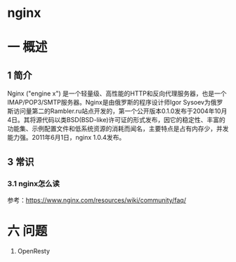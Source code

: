 # nginx

# 一 概述
## 1 简介
Nginx ("engine x") 是一个轻量级、高性能的HTTP和反向代理服务器，也是一个IMAP/POP3/SMTP服务器。Nginx是由俄罗斯的程序设计师Igor Sysoev为俄罗斯访问量第二的Rambler.ru站点开发的，第一个公开版本0.1.0发布于2004年10月4日。其将源代码以类BSD(BSD-like)许可证的形式发布，因它的稳定性、丰富的功能集、示例配置文件和低系统资源的消耗而闻名，主要特点是占有内存少，并发能力强。2011年6月1日，nginx 1.0.4发布。

## 3 常识
### 3.1 nginx怎么读
参考：https://www.nginx.com/resources/wiki/community/faq/

# 六 问题
1. OpenResty